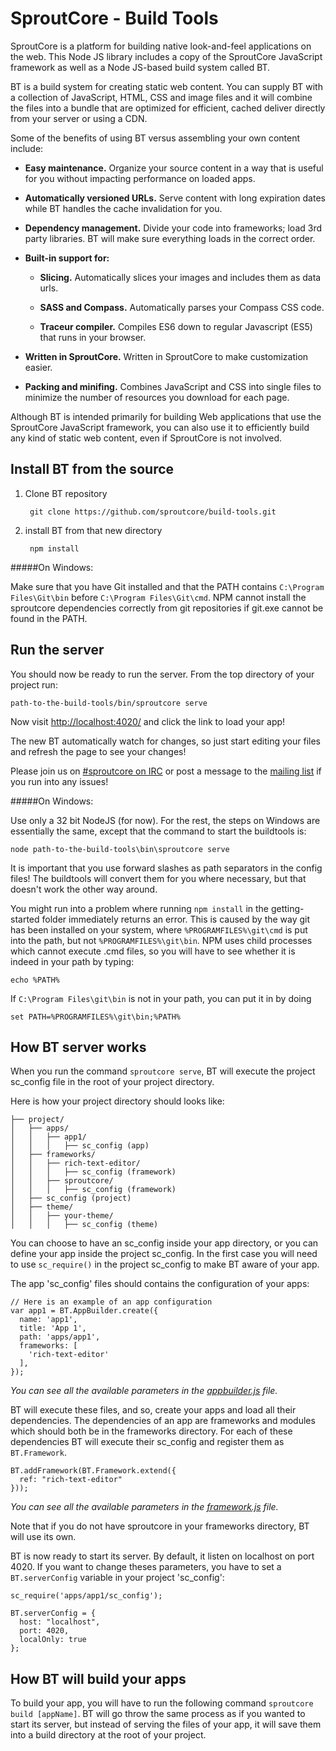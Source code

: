 SproutCore - Build Tools
=======

SproutCore is a platform for building native look-and-feel applications on the web. This Node JS library includes a copy of the SproutCore JavaScript framework as well as a Node JS-based build system called BT.

BT is a build system for creating static web content. You can supply BT with a collection of JavaScript, HTML, CSS and image files and it will combine the files into a bundle that are optimized for efficient, cached deliver directly from your server or using a CDN.

Some of the benefits of using BT versus assembling your own content include:

* **Easy maintenance.**  Organize your source content in a way that is useful for you without impacting performance on loaded apps.

* **Automatically versioned URLs.** Serve content with long expiration dates while BT handles the cache invalidation for you.

* **Dependency management.**  Divide your code into frameworks; load 3rd party libraries. BT will make sure everything loads in the correct order.

* **Built-in support for:**

  * **Slicing.** Automatically slices your images and includes them as data urls.
 
  * **SASS and Compass.** Automatically parses your Compass CSS code.

  * **Traceur compiler.** Compiles ES6 down to regular Javascript (ES5) that runs in your browser.
  
* **Written in SproutCore.** Written in SproutCore to make customization easier.

* **Packing and minifing.**  Combines JavaScript and CSS into single files to minimize the number of resources you download for each page.
  
Although BT is intended primarily for building Web applications that use the SproutCore JavaScript framework, you can also use it to efficiently build any kind of static web content, even if SproutCore is not involved.



## Install BT from the source


1. Clone BT repository

        git clone https://github.com/sproutcore/build-tools.git

2. install BT from that new directory 

        npm install



#####On Windows:

Make sure that you have Git installed and that the PATH contains `C:\Program Files\Git\bin` before `C:\Program Files\Git\cmd`. NPM cannot install the sproutcore dependencies correctly from git repositories if git.exe cannot be found in the PATH.


## Run the server

You should now be ready to run the server. From the top directory of your project run:

    path-to-the-build-tools/bin/sproutcore serve

Now visit [http://localhost:4020/](http://localhost:4020/) and click the link to load your app!

The new BT automatically watch for changes, so just start editing your files and refresh the page to see your changes!

Please join us on [#sproutcore on IRC](http://sproutcore.com/community/#tab=irc) or post a message to the [mailing list](http://groups.google.com/group/sproutcore/topics?gvc=2) if you run into any issues!

#####On Windows:

Use only a 32 bit NodeJS (for now). For the rest, the steps on Windows are essentially the same,
except that the command to start the buildtools is:

    node path-to-the-build-tools\bin\sproutcore serve

It is important that you use forward slashes as path separators in the config files!
The buildtools will convert them for you where necessary, but that doesn't work the other way around.

You might run into a problem where running `npm install` in the getting-started folder
immediately returns an error. This is caused by the way git has been installed on your system,
where `%PROGRAMFILES%\git\cmd` is put into the path, but not `%PROGRAMFILES%\git\bin`.
NPM uses child processes which cannot execute .cmd files, so you will have to see whether it
is indeed in your path by typing:

    echo %PATH%

If ```C:\Program Files\git\bin``` is not in your path, you can put it in by doing

    set PATH=%PROGRAMFILES%\git\bin;%PATH%





## How BT server works


When you run the command `sproutcore serve`, BT will execute the project sc_config file in the root of your project directory.


Here is how your project directory should looks like:
```
├── project/
│   ├── apps/
│   │   ├── app1/
│   │   │   ├── sc_config (app)
│   ├── frameworks/
│   │   ├── rich-text-editor/
│   │   │   ├── sc_config (framework)
│   │   ├── sproutcore/
│   │   │   ├── sc_config (framework)
│   ├── sc_config (project)
│   ├── theme/
│   │   ├── your-theme/
│   │   │   ├── sc_config (theme)
```

You can choose to have an sc_config inside your app directory, or you can define your app inside the project sc_config. In the first case you will need to use `sc_require()` in the project sc_config to make BT aware of your app.

The app 'sc_config' files should contains the configuration of your apps:
    
    // Here is an example of an app configuration
    var app1 = BT.AppBuilder.create({
      name: 'app1',
      title: 'App 1', 
      path: 'apps/app1',
      frameworks: [
        'rich-text-editor'
      ],
    });


*You can see all the available parameters in the [appbuilder.js](https://github.com/sproutcore/build-tools/blob/master/lib/appbuilder.js) file.*

    
BT will execute these files, and so, create your apps and load all their dependencies. The dependencies of an app are frameworks and modules which should both be in the frameworks directory. For each of these dependencies BT will execute their sc_config and register them as `BT.Framework`.

  
    BT.addFramework(BT.Framework.extend({
      ref: "rich-text-editor"
    }));
    
*You can see all the available parameters in the [framework.js](https://github.com/sproutcore/build-tools/blob/master/lib/framework.js) file.*

Note that if you do not have sproutcore in your frameworks directory, BT will use its own.

BT is now ready to start its server. By default, it listen on localhost on port 4020. If you want to change theses parameters, you have to set a `BT.serverConfig` variable in your project 'sc_config':

    sc_require('apps/app1/sc_config');

    BT.serverConfig = {
      host: "localhost",
      port: 4020,
      localOnly: true
    };



## How BT will build your apps

To build your app, you will have to run the following command `sproutcore build [appName]`. BT will go throw the same process as if you wanted to start its server, but instead of serving the files of your app, it will save them into a build directory at the root of your project. 


